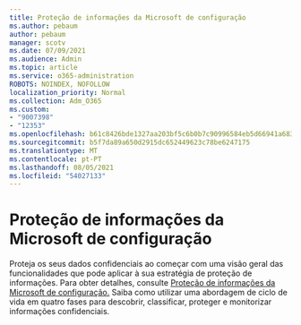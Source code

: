 ```yaml
---
title: Proteção de informações da Microsoft de configuração
ms.author: pebaum
author: pebaum
manager: scotv
ms.date: 07/09/2021
ms.audience: Admin
ms.topic: article
ms.service: o365-administration
ROBOTS: NOINDEX, NOFOLLOW
localization_priority: Normal
ms.collection: Adm_O365
ms.custom:
- "9007398"
- "12353"
ms.openlocfilehash: b61c8426bde1327aa203bf5c6b0b7c90996584eb5d66941a683e3672654619ac
ms.sourcegitcommit: b5f7da89a650d2915dc652449623c78be6247175
ms.translationtype: MT
ms.contentlocale: pt-PT
ms.lasthandoff: 08/05/2021
ms.locfileid: "54027133"
---
```

# <a name="microsoft-information-protection-setup-guide"></a>Proteção de informações da Microsoft de configuração

Proteja os seus dados confidenciais ao começar com uma visão geral das funcionalidades que pode aplicar à sua estratégia de proteção de informações. Para obter detalhes, consulte [Proteção de informações da Microsoft de configuração.](https://admin.microsoft.com/adminportal/home#/modernonboarding/mipsetupguide) Saiba como utilizar uma abordagem de ciclo de vida em quatro fases para descobrir, classificar, proteger e monitorizar informações confidenciais.